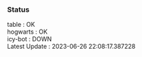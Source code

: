 ### Status


table : OK  
hogwarts : OK  
icy-bot : DOWN  
Latest Update : 2023-06-26 22:08:17.387228
